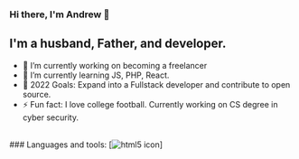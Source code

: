 ### Hi there, I'm Andrew  👋

## I'm a husband, Father, and developer.
- 🔭 I’m currently working on becoming a freelancer
- 🌱 I’m currently learning JS, PHP, React.
- 🥅 2022 Goals: Expand into a Fullstack developer and contribute to open source.
- ⚡ Fun fact: I love college football. Currently working on CS degree in cyber security. 
<br>
### Languages and tools:
<!-- HTML Logo -->
[<img src="https://aux.iconspalace.com/uploads/184016907607801444.png" alt="html5 icon">]
<!-- CSS Logo -->

<!-- Bootstrap Logo -->

<!-- Tailwind Logo -->

<!-- JS Logo -->

<!-- PHP Logo -->

<!-- Mysql -->

<!-- React Logo -->

<!-- Svelte Logo -->


